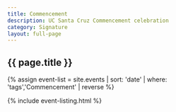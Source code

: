 ```yaml
---
title: Commencement
description: UC Santa Cruz Commencement celebration
category: Signature
layout: full-page
---
```


<section id="main-content">
<div class="grid-container large">
<section class="heading">
<h2 class="underline">{{ page.title }}</h2>
</section>

<div class="events-card-list fade-out-siblings">
{% assign event-list = site.events | sort: 'date' | where: 'tags','Commencement' | reverse %}

{% include event-listing.html %}
